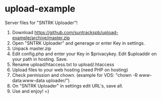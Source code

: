 # upload-example
Server files for "SNTRK Uploader"!

1. Download https://github.com/suntrackspb/upload-example/archive/master.zip
2. Open "SNTRK Uploader" and generage or enter Key in settings.
3. Unpack master.zip
4. Edit config.php and enter your Key in $privacykey. Edit $uploaddir on your path in hosting. Save.
5. Rename upload/htaccess.txt to upload/.htaccess
6. Upload files to your web hosting (need PHP on hosting)
7. Check permission and chown. (example for VDS: "chown -R www-data:www-data uploader/")
8. On "SNTRK Uploader" in settings edit URL's, save all.
9. Use and enjoy! =)
